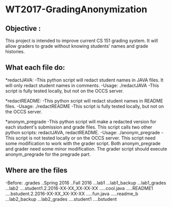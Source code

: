# WT2017-GradingAnonymization

## Objective :
This project is intended to improve current CS 151 grading system. It will allow graders to grade without knowing students’ names and grade histories.

## What each file do:
*redactJAVA:
-This python script will redact student names in JAVA files. It will only redact student names in comments.
-Usage: ./redactJAVA <name list file> <original file> <redacted file>
-This script is fully tested locally, but not on the OCCS server.

*redactREADME:
-This python script will redact student names in README files.
-Usage: ./redactREADME <name list file> <original file> <redacted file>
-This script is fully tested locally, but not on the OCCS server.

*anonym_pregrade
-This python script will make a redacted version for each student's submission and grade files. This script calls two other python scripts: redactJAVA, redactREADME. 
-Usage: ./anonym_pregrade
-This script is not tested locally or on the OCCS server. This script need some modification to work with the grader script. Both anonym_pregrade and grader need some minor modification. The grader script should execute anonym_pregrade for the pregrade part.

## Where are the files
-Before:
.grades
..Spring 2016
..Fall 2016
...lab1
...lab1_backup
...lab1_grades
...lab2
....student1.2.2016-XX-XX_XX-XX-XX
.....cool.java
.....README1
....bstudent.2.2016-XX-XX_XX-XX-XX
.....fun.java
.....readme_b
...lab2_backup
...lab2_grades
....student1
....bstudent